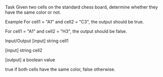 Task
Given two cells on the standard chess board, determine whether they have the same color or not.

Example
For cell1 = "A1" and cell2 = "C3", the output should be true.

For cell1 = "A1" and cell2 = "H3", the output should be false.

Input/Output
[input] string cell1

[input] string cell2

[output] a boolean value

true if both cells have the same color, false otherwise.